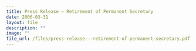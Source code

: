 ```yaml
---
title: Press Release – Retirement of Permanent Secretary
date: 2006-03-31
layout: file
description: ""
image: ""
file_url: /files/press-release---retirement-of-permanent-secretary.pdf
---
```

